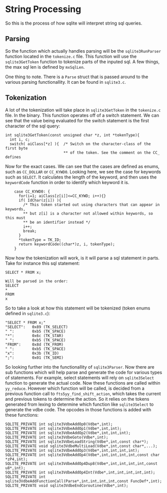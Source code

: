 # String Processing

So this is the process of how sqlite will interpret string sql queries.

## Parsing

So the function which actually handles parsing will be the `sqlite3RunParser` function located in the `tokenize.c` file. This function will use the `sqlite3GetToken` function to tokenize parts of the inputed sql. A few things, the max sql len is defined by `mxSqlLen`.

One thing to note. There is a `Parse` struct that is passed around to the various parsing functionallity. It can be found in `sqlite3.c`.

## Tokenization

A lot of the tokenization will take place in `sqlite3GetToken` in the `tokenize.c` file. In the binary. This function operates off of a switch statement. We can see that the value being evaluated for the switch statement is the first character of the sql query:

```
int sqlite3GetToken(const unsigned char *z, int *tokenType){
  int i, c;
  switch( aiClass[*z] ){  /* Switch on the character-class of the first byte
                          ** of the token. See the comment on the CC_ defines
```

Now for the exact cases. We can see that the cases are defined as enums, such as `CC_DOLLAR` or `CC_KYWD0`. Looking here, we see the case for keywords such as `SELECT`. It calculates the length of the keyword, and then uses the `keywordCode` function in order to identify which keyword it is.

```
    case CC_KYWD0: {
      for(i=1; aiClass[z[i]]<=CC_KYWD; i++){}
      if( IdChar(z[i]) ){
        /* This token started out using characters that can appear in keywords,
        ** but z[i] is a character not allowed within keywords, so this must
        ** be an identifier instead */
        i++;
        break;
      }
      *tokenType = TK_ID;
      return keywordCode((char*)z, i, tokenType);
    }
```

Now how the tokenization will work, is it will parse a sql statement in parts. Take for instance this sql statement:

```
SELECT * FROM x;

Will be parsed in the order:
SELECT
*
FROM
x
```

So to take a look at how this statement will be tokenized (token enums defined in `sqlite3.c`):
```
"SELECT * FROM x;"
"SELECT": 	0x89 (TK_SELECT)
" ":		0xb5 (TK_SPACE)
"*":		0x6c (TK_STAR)
" ":		0xb5 (TK_SPACE)
"FROM": 	0x8d (TK_FROM)
" ":		0xb5 (TK_SPACE)
"x":		0x3b (TK_ID)
";":		0x01 (TK_SEMI)
```

So looking further into the functionallity of `sqlite3Parser`. Now there are sub functions which will help parse and generate the code for various types of statements. For example, select statements will rely on `sqlite3Select` function to generate the actual code. Now these functions are called within `yy_reduce`. However which function will be called, is decided from a previous function call to `fts5yy_find_shift_action`, which takes the current and previous tokens to determine the action. So it relies on the tokens generated from lexing to determine which function like `sqlite3Select` to generate the vdbe code. The opcodes in those functions is added with these functions:

```
SQLITE_PRIVATE int sqlite3VdbeAddOp0(Vdbe*,int);
SQLITE_PRIVATE int sqlite3VdbeAddOp1(Vdbe*,int,int);
SQLITE_PRIVATE int sqlite3VdbeAddOp2(Vdbe*,int,int,int);
SQLITE_PRIVATE int sqlite3VdbeGoto(Vdbe*,int);
SQLITE_PRIVATE int sqlite3VdbeLoadString(Vdbe*,int,const char*);
SQLITE_PRIVATE void sqlite3VdbeMultiLoad(Vdbe*,int,const char*,...);
SQLITE_PRIVATE int sqlite3VdbeAddOp3(Vdbe*,int,int,int,int);
SQLITE_PRIVATE int sqlite3VdbeAddOp4(Vdbe*,int,int,int,int,const char *zP4,int);
SQLITE_PRIVATE int sqlite3VdbeAddOp4Dup8(Vdbe*,int,int,int,int,const u8*,int);
SQLITE_PRIVATE int sqlite3VdbeAddOp4Int(Vdbe*,int,int,int,int,int);
SQLITE_PRIVATE int sqlite3VdbeAddFunctionCall(Parse*,int,int,int,int,const FuncDef*,int);
SQLITE_PRIVATE void sqlite3VdbeEndCoroutine(Vdbe*,int);
```
